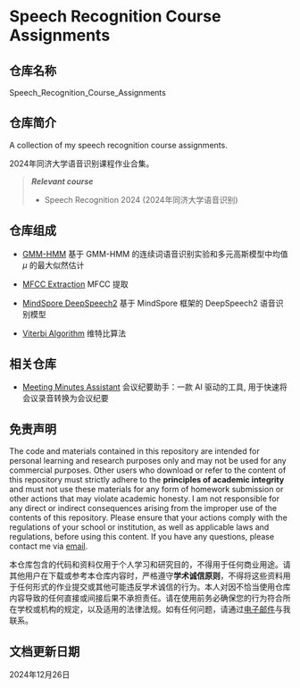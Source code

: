 # Speech Recognition Course Assignments

## 仓库名称

Speech_Recognition_Course_Assignments

## 仓库简介

A collection of my speech recognition course assignments.

2024年同济大学语音识别课程作业合集。

> ***Relevant course***
> * Speech Recognition 2024 (2024年同济大学语音识别)

## 仓库组成

* [GMM-HMM](GMM_HMM)
基于 GMM-HMM 的连续词语音识别实验和多元高斯模型中均值 $\mu$ 的最大似然估计

* [MFCC Extraction](MFCC_Extraction)
MFCC 提取

* [MindSpore DeepSpeech2](MindSpore_DeepSpeech2)
基于 MindSpore 框架的 DeepSpeech2 语音识别模型

* [Viterbi Algorithm](Viterbi_Algorithm)
维特比算法

## 相关仓库

* [Meeting Minutes Assistant](https://github.com/MinmusLin/Meeting_Minutes_Assistant)
会议纪要助手：一款 AI 驱动的工具, 用于快速将会议录音转换为会议纪要

## 免责声明

The code and materials contained in this repository are intended for personal learning and research purposes only and may not be used for any commercial purposes. Other users who download or refer to the content of this repository must strictly adhere to the **principles of academic integrity** and must not use these materials for any form of homework submission or other actions that may violate academic honesty. I am not responsible for any direct or indirect consequences arising from the improper use of the contents of this repository. Please ensure that your actions comply with the regulations of your school or institution, as well as applicable laws and regulations, before using this content. If you have any questions, please contact me via [email](mailto:minmuslin@outlook.com).

本仓库包含的代码和资料仅用于个人学习和研究目的，不得用于任何商业用途。请其他用户在下载或参考本仓库内容时，严格遵守**学术诚信原则**，不得将这些资料用于任何形式的作业提交或其他可能违反学术诚信的行为。本人对因不恰当使用仓库内容导致的任何直接或间接后果不承担责任。请在使用前务必确保您的行为符合所在学校或机构的规定，以及适用的法律法规。如有任何问题，请通过[电子邮件](mailto:minmuslin@outlook.com)与我联系。

## 文档更新日期

2024年12月26日